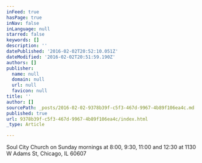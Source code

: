 ```yaml
---
inFeed: true
hasPage: true
inNav: false
inLanguage: null
starred: false
keywords: []
description: ''
datePublished: '2016-02-02T20:52:10.051Z'
dateModified: '2016-02-02T20:51:59.190Z'
authors: []
publisher:
  name: null
  domain: null
  url: null
  favicon: null
title: ''
author: []
sourcePath: _posts/2016-02-02-9378b39f-c5f3-467d-9967-4b89f106ea4c.md
published: true
url: 9378b39f-c5f3-467d-9967-4b89f106ea4c/index.html
_type: Article

---
```

Soul City Church on Sunday mornings at 8:00, 9:30, 11:00 and 12:30 at 1130 W Adams St, Chicago, IL 60607
